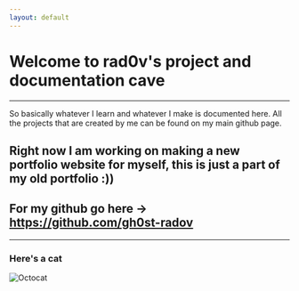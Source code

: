 ```yaml
---
layout: default
---
```


# **Welcome to rad0v's project and documentation cave**
---
So basically whatever I learn and whatever I make is documented here. All the projects that are created by me can be found on my main github page. 

## Right now I am working on making a new portfolio website for myself, this is just a part of my old portfolio :))

## For my github go here -> https://github.com/gh0st-radov

---
### Here's a cat 

![Octocat](https://github.githubassets.com/images/icons/emoji/octocat.png)

